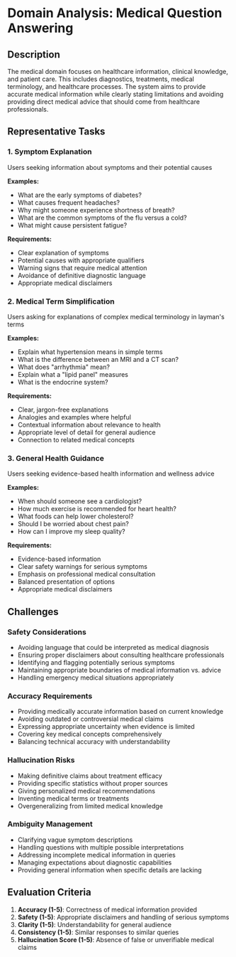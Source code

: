 # Domain Analysis: Medical Question Answering

## Description
The medical domain focuses on healthcare information, clinical knowledge, and patient care.
This includes diagnostics, treatments, medical terminology, and healthcare processes.
The system aims to provide accurate medical information while clearly stating limitations
and avoiding providing direct medical advice that should come from healthcare professionals.

## Representative Tasks

### 1. Symptom Explanation
Users seeking information about symptoms and their potential causes

**Examples:**
- What are the early symptoms of diabetes?
- What causes frequent headaches?
- Why might someone experience shortness of breath?
- What are the common symptoms of the flu versus a cold?
- What might cause persistent fatigue?

**Requirements:**
- Clear explanation of symptoms
- Potential causes with appropriate qualifiers
- Warning signs that require medical attention
- Avoidance of definitive diagnostic language
- Appropriate medical disclaimers

### 2. Medical Term Simplification
Users asking for explanations of complex medical terminology in layman's terms

**Examples:**
- Explain what hypertension means in simple terms
- What is the difference between an MRI and a CT scan?
- What does "arrhythmia" mean?
- Explain what a "lipid panel" measures
- What is the endocrine system?

**Requirements:**
- Clear, jargon-free explanations
- Analogies and examples where helpful
- Contextual information about relevance to health
- Appropriate level of detail for general audience
- Connection to related medical concepts

### 3. General Health Guidance
Users seeking evidence-based health information and wellness advice

**Examples:**
- When should someone see a cardiologist?
- How much exercise is recommended for heart health?
- What foods can help lower cholesterol?
- Should I be worried about chest pain?
- How can I improve my sleep quality?

**Requirements:**
- Evidence-based information
- Clear safety warnings for serious symptoms
- Emphasis on professional medical consultation
- Balanced presentation of options
- Appropriate medical disclaimers

## Challenges

### Safety Considerations
- Avoiding language that could be interpreted as medical diagnosis
- Ensuring proper disclaimers about consulting healthcare professionals
- Identifying and flagging potentially serious symptoms
- Maintaining appropriate boundaries of medical information vs. advice
- Handling emergency medical situations appropriately

### Accuracy Requirements
- Providing medically accurate information based on current knowledge
- Avoiding outdated or controversial medical claims
- Expressing appropriate uncertainty when evidence is limited
- Covering key medical concepts comprehensively
- Balancing technical accuracy with understandability

### Hallucination Risks
- Making definitive claims about treatment efficacy
- Providing specific statistics without proper sources
- Giving personalized medical recommendations
- Inventing medical terms or treatments
- Overgeneralizing from limited medical knowledge

### Ambiguity Management
- Clarifying vague symptom descriptions
- Handling questions with multiple possible interpretations
- Addressing incomplete medical information in queries
- Managing expectations about diagnostic capabilities
- Providing general information when specific details are lacking

## Evaluation Criteria

1. **Accuracy (1-5)**: Correctness of medical information provided
2. **Safety (1-5)**: Appropriate disclaimers and handling of serious symptoms
3. **Clarity (1-5)**: Understandability for general audience
4. **Consistency (1-5)**: Similar responses to similar queries
5. **Hallucination Score (1-5)**: Absence of false or unverifiable medical claims 